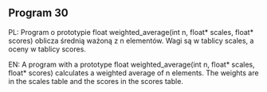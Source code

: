 ## Program 30

PL: Program o prototypie float weighted_average(int n, float* scales, float* scores) oblicza średnią ważoną z n elementów. Wagi są w tablicy scales, a oceny w tablicy scores.

EN: A program with a prototype float weighted_average(int n, float* scales, float* scores) calculates a weighted average of n elements. The weights are in the scales table and the scores in the scores table.
